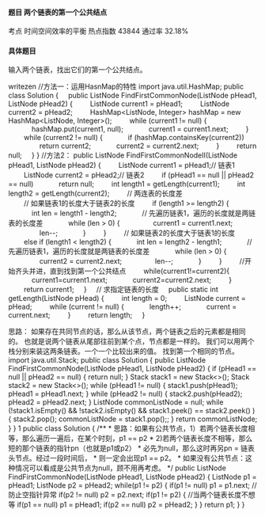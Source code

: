 #### 题目    两个链表的第一个公共结点

考点    	时间空间效率的平衡	热点指数    43844	通过率    32.18%

#### 具体题目    

输入两个链表，找出它们的第一个公共结点。

writezen
//方法一：运用HasnMap的特性
import java.util.HashMap;
public class Solution {
    public ListNode FindFirstCommonNode(ListNode pHead1, ListNode pHead2) {
        ListNode current1 = pHead1;
        ListNode current2 = pHead2;
        HashMap<ListNode, Integer> hashMap = new HashMap<ListNode, Integer>();
        while (current1 != null) {
            hashMap.put(current1, null);
            current1 = current1.next;
        }
        while (current2 != null) {
            if (hashMap.containsKey(current2))
                return current2;
            current2 = current2.next;
        }
        return null;
    }
}
//方法2：
public ListNode FindFirstCommonNodeII(ListNode pHead1, ListNode pHead2) {
        ListNode current1 = pHead1;// 链表1
        ListNode current2 = pHead2;// 链表2
        if (pHead1 == null || pHead2 == null)
            return null;
        int length1 = getLength(current1);
        int length2 = getLength(current2);
        // 两连表的长度差
        
        // 如果链表1的长度大于链表2的长度
        if (length1 >= length2) {
            int len = length1 - length2;
            // 先遍历链表1，遍历的长度就是两链表的长度差
            while (len > 0) {
                current1 = current1.next;
                len--;
            }
        }
        // 如果链表2的长度大于链表1的长度
        else if (length1 < length2) {
            int len = length2 - length1;
            // 先遍历链表1，遍历的长度就是两链表的长度差
            while (len > 0) {
                current2 = current2.next;
                len--;
            }
        }
        //开始齐头并进，直到找到第一个公共结点
        while(current1!=current2){
            current1=current1.next;
            current2=current2.next;
        }
        return current1;
    }
    // 求指定链表的长度
    public static int getLength(ListNode pHead) {
        int length = 0;
        ListNode current = pHead;
        while (current != null) {
            length++;
            current = current.next;
        }
        return length;
    }


思路： 如果存在共同节点的话，那么从该节点，两个链表之后的元素都是相同的。
       也就是说两个链表从尾部往前到某个点，节点都是一样的。
       我们可以用两个栈分别来装这两条链表。一个一个比较出来的值。
       找到第一个相同的节点。
import java.util.Stack;
public class Solution {
    public ListNode FindFirstCommonNode(ListNode pHead1, ListNode pHead2) {
 	if (pHead1 == null || pHead2 == null) {
			return null;
		}
		Stack<ListNode> stack1 = new Stack<>();
		Stack<ListNode> stack2 = new Stack<>();
		while (pHead1 != null) {
			stack1.push(pHead1);
			pHead1 = pHead1.next;
		}
		while (pHead2 != null) {
			stack2.push(pHead2);
			pHead2 = pHead2.next;
		}
		ListNode commonListNode = null;
		while (!stack1.isEmpty() && !stack2.isEmpty() && stack1.peek() == stack2.peek() ) {
			stack2.pop();
			commonListNode = stack1.pop();;
		}
		return commonListNode;
    }
}
1
public class Solution {
    /**
     * 思路：如果有公共节点，1）若两个链表长度相等，那么遍历一遍后，在某个时刻，p1 == p2
     * 				     2)若两个链表长度不相等，那么短的那个链表的指针pn（也就是p1或p2）
     *					   必先为null，那么这时再另pn = 链表头节点。经过一段时间后，
     *					   则一定会出现p1 == p2。
     *		如果没有公共节点：这种情况可以看成是公共节点为null，顾不用再考虑。
     */
    public ListNode FindFirstCommonNode(ListNode pHead1, ListNode pHead2) {
 		ListNode p1 = pHead1;
        ListNode p2 = pHead2;
        while(p1 != p2) {
           	if(p1 != null) p1 = p1.next;	//防止空指针异常
           	if(p2 != null) p2 = p2.next;
            if(p1 != p2) {					//当两个链表长度不想等
                if(p1 == null) p1 = pHead1;
                if(p2 == null) p2 = pHead2;
            }
        }
        return p1;
    }
}
